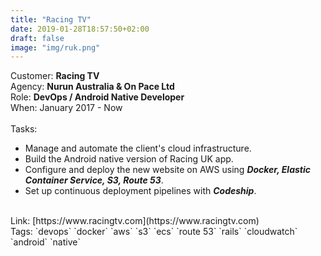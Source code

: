 ```yaml
---
title: "Racing TV"
date: 2019-01-28T18:57:50+02:00
draft: false
image: "img/ruk.png"
---
```


Customer: **Racing TV**<br>
Agency: **Nurun Australia & On Pace Ltd**<br>
Role: **DevOps / Android Native Developer**<br>
When: January 2017 - Now<br>
<br>Tasks:<br>
- Manage and automate the client's cloud infrastructure.
- Build the Android native version of Racing UK app.<br>
- Configure and deploy the new website on AWS using ***Docker, Elastic Container Service, S3, Route 53***.<br>
- Set up continuous deployment pipelines with ***Codeship***.<br>
<br>
Link: [https://www.racingtv.com](https://www.racingtv.com)<br>
Tags: `devops` `docker` `aws` `s3` `ecs` `route 53` `rails` `cloudwatch` `android` `native`